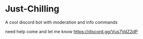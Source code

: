 # Just-Chilling
 A cool discord bot with moderation and info commands 
 
 need help come and let me know 
 https://discord.gg/Vus7VdZ2dP
